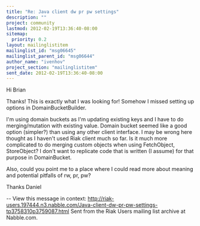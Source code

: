 ```yaml
---
title: "Re: Java client dw pr pw settings"
description: ""
project: community
lastmod: 2012-02-19T13:36:40-08:00
sitemap:
  priority: 0.2
layout: mailinglistitem
mailinglist_id: "msg06645"
mailinglist_parent_id: "msg06644"
author_name: "ivenhov"
project_section: "mailinglistitem"
sent_date: 2012-02-19T13:36:40-08:00
---
```



Hi Brian

Thanks! This is exactly what I was looking for!
Somehow I missed setting up options in DomainBucketBuilder.

I'm using domain buckets as I'm updating existing keys and I have to do
merging/mutation with existing value.
Domain bucket seemed like a good option (simpler?) than using any other
client interface. I may be wrong here thought as I haven't used Riak client
much so far. Is it much more complicated to do merging custom objects when
using FetchObject, StoreObject? I don't want to replicate code that is
written (I assume) for that purpose in DomainBucket.

Also, could you point me to a place where I could read more about meaning
and potential pitfalls of rw, pr, pw?

Thanks
Daniel


--
View this message in context: 
http://riak-users.197444.n3.nabble.com/Java-client-dw-pr-pw-settings-tp3758310p3759087.html
Sent from the Riak Users mailing list archive at Nabble.com.

